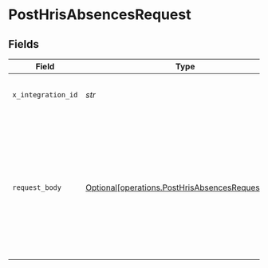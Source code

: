 # PostHrisAbsencesRequest


## Fields

| Field                                                                                                                                                                                                                                                                                    | Type                                                                                                                                                                                                                                                                                     | Required                                                                                                                                                                                                                                                                                 | Description                                                                                                                                                                                                                                                                              | Example                                                                                                                                                                                                                                                                                  |
| ---------------------------------------------------------------------------------------------------------------------------------------------------------------------------------------------------------------------------------------------------------------------------------------- | ---------------------------------------------------------------------------------------------------------------------------------------------------------------------------------------------------------------------------------------------------------------------------------------- | ---------------------------------------------------------------------------------------------------------------------------------------------------------------------------------------------------------------------------------------------------------------------------------------- | ---------------------------------------------------------------------------------------------------------------------------------------------------------------------------------------------------------------------------------------------------------------------------------------- | ---------------------------------------------------------------------------------------------------------------------------------------------------------------------------------------------------------------------------------------------------------------------------------------- |
| `x_integration_id`                                                                                                                                                                                                                                                                       | *str*                                                                                                                                                                                                                                                                                    | :heavy_check_mark:                                                                                                                                                                                                                                                                       | ID of the integration you want to interact with.                                                                                                                                                                                                                                         |                                                                                                                                                                                                                                                                                          |
| `request_body`                                                                                                                                                                                                                                                                           | [Optional[operations.PostHrisAbsencesRequestBody]](../../models/operations/posthrisabsencesrequestbody.md)                                                                                                                                                                               | :heavy_minus_sign:                                                                                                                                                                                                                                                                       | POST /hris/absences request body                                                                                                                                                                                                                                                         | {<br/>"employee_id": "wXJMxwDvPAjrJ4CyqdV9",<br/>"absence_type_id": "3YKtQ7qedsrcCady1jSyAkY1",<br/>"start_date": "2019-09-17",<br/>"end_date": "2019-09-21",<br/>"start_time": "08:30:00",<br/>"end_time": "16:00:00",<br/>"start_half_day": false,<br/>"end_half_day": false,<br/>"employee_note": "Visiting the aliens"<br/>} |